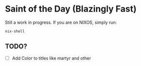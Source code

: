 # Saint of the Day (Blazingly Fast)

Still a work in progress. If you are on NIXOS, simply run:

```bash
nix-shell
```

## TODO?

- [ ] Add Color to titles like martyr and other

